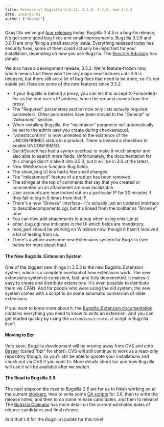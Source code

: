 ```yaml
---
title: Release of Bugzilla 3.0.11, 3.2.6, 3.4.5, and 3.5.3
date: 2010-02-01
author: ["mkanat"]
---
```

Okay\! So we've got [four
releases](http://www.bugzilla.org/news/#release345) today\! Bugzilla
3.4.5 is a bug-fix release, it's got some good bug fixes and small
improvements. Bugzilla 3.2.6 and 3.0.11 are only fixing a small security
issue. Everything released today has security fixes, some of them could
actually be important for your installation, depending on how you use
Bugzilla. The [Security
Advisory](http://www.bugzilla.org/security/3.0.10/) has details.

We also have a development release, 3.5.3. We're feature-frozen now,
which means that there won't be any major new features until 3.6 is
released, but there still are a lot of bug fixes that need to be done,
so it's not stable yet. Here are some of the new features since 3.5.2:

  - If your Bugzilla is behind a proxy, you can tell it to accept
    X-Forwarded-For as the end user's IP address, when the request comes
    from the proxy.
  - The "Required" parameters section now only lists actually required
    parameters. Other parameters have been moved to the "General" or
    "Advanced" section.
  - When installing Bugzilla, the "maintainer" parameter will
    automatically be set to the admin user you create during
    checksetup.pl.
  - "votestoconfirm" is now unrelated to the existence of the
    UNCONFIRMED status in a product. There is instead a checkbox to
    enable UNCONFIRMED.
  - QuickSearch has had a syntax overhaul to make it much simpler and
    also able to search more fields. Unfortunately, the documentation
    for this change didn't make it into 3.5.3, but it will be in 3.6 at
    the latest.
  - New WebService function: Bug.fields.
  - The show\_bug UI has had a few small changes.
  - The "milestoneurl" feature of a product has been removed.
  - The strings at the top of comments that say that you created or
    commented on an attachment are now localizable.
  - User accounts are now locked out on a particular IP for 30 minutes
    if they fail to log in 5 times from that IP.
  - There's a new "Browse" interface--it's actually just an updated
    interface to describecomponents.cgi, but it's linked from the
    toolbar as "Browse" now.
  - You can now add attachments to a bug when using email\_in.pl.
  - enter\_bug.cgi now indicates in the UI which fields are mandatory.
  - mod\_perl should be working on Windows now, though it hasn't
    received a lot of testing from us.
  - There's a whole awesome new Extensions system for Bugzilla (see
    below for more about that).

#### The New Bugzilla::Extension System

One of the biggest new things in 3.5.3 is the new Bugzilla::Extension
system, which is a complete overhaul of how extensions work. The new
extensions system is consistent, fast, and fully documented. It makes it
easy to create and distribute extensions. It's even possible to
distribute them via CPAN. And for people who were using the old system,
the new system comes with a script to do some automatic conversion of
older extensions.

If you want to know more about it, the [Bugzilla::Extension
documentation](http://www.bugzilla.org/docs/tip/en/html/api/Bugzilla/Extension.html)
contains everything you need to know to write an extension. And you can
get started quickly by using the `extensions/create.pl` script in
Bugzilla itself.

#### Moving to Bzr

Very soon, Bugzilla development will be moving away from CVS and onto
[Bazaar](http://bazaar.canonical.com/) (called "bzr" for short). CVS
will still continue to work as a read-only repository though, so you'll
still be able to update your installations and check out via CVS if you
want to. More details about bzr and how Bugzilla will use it will be
available after we switch.

#### The Road to Bugzilla 3.6

The next steps on the road to Bugzilla 3.6 are for us to finish working
on all the current
[blockers](https://bugzilla.mozilla.org/buglist.cgi?quicksearch=flag%3Ablocking3.6%2B),
then to write some [QA scripts](http://wiki.mozilla.org/Bugzilla:QA) for
3.6, then to write the release notes, and then to do some release
candidates, and then to release\! The [Bugzilla
Calendar](http://www.google.com/calendar/embed?src=ih4fh7ks327mou7e3hifikokco%40group.calendar.google.com&ctz=America/Los_Angeles)
has more detail on the current estimated dates of release candidates and
final release.

And that's it for the Bugzilla Update for this time\!
